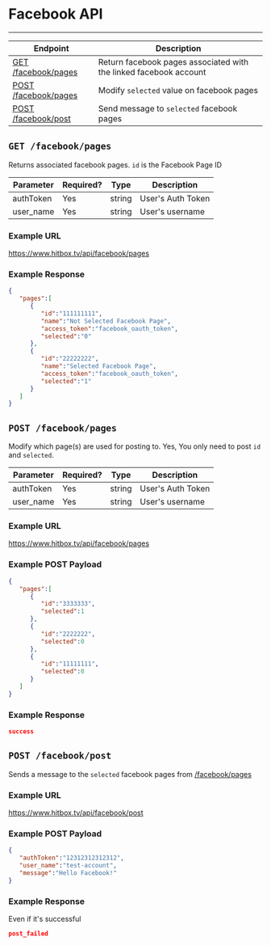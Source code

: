 # Facebook API
***

| Endpoint | Description |
| ---- | --------------- |
| [GET /facebook/pages](/facebook/index.md#get-facebookpages) | Return facebook pages associated with the linked facebook account |
| [POST /facebook/pages](/facebook/index.md#post-facebookpages) | Modify `selected` value on facebook pages |
| [POST /facebook/post](/facebook/index.md#post-facebookpost) | Send message to `selected` facebook pages |

## `GET /facebook/pages`

Returns associated facebook pages. `id` is the Facebook Page ID 

| Parameter | Required? | Type | Description |
| --- | --- | --- | --- |
| authToken | Yes | string | User's Auth Token |
| user_name | Yes | string | User's username |

### Example URL

https://www.hitbox.tv/api/facebook/pages

### Example Response 

```json
{
   "pages":[
      {
         "id":"111111111",
         "name":"Not Selected Facebook Page",
         "access_token":"facebook_oauth_token",
         "selected":"0"
      },
      {
         "id":"22222222",
         "name":"Selected Facebook Page",
         "access_token":"facebook_oauth_token",
         "selected":"1"
      }
   ]
}
```

## `POST /facebook/pages`

Modify which page(s) are used for posting to. Yes, You only need to post `id` and `selected`.

| Parameter | Required? | Type | Description |
| --- | --- | --- | --- |
| authToken | Yes | string | User's Auth Token |
| user_name | Yes | string | User's username |

### Example URL

https://www.hitbox.tv/api/facebook/pages

### Example POST Payload

```json
{
   "pages":[
      {
         "id":"3333333",
         "selected":1
      },
      {
         "id":"2222222",
         "selected":0
      },
      {
         "id":"11111111",
         "selected":0
      }
   ]
}
```

### Example Response

```json
success
```

## `POST /facebook/post`

Sends a message to the `selected` facebook pages from [/facebook/pages](/facebook/index.md#post-facebookpages)

### Example URL

https://www.hitbox.tv/api/facebook/post

### Example POST Payload

```json
{
   "authToken":"12312312312312",
   "user_name":"test-account",
   "message":"Hello Facebook!"
}
```

### Example Response

Even if it's successful
```json
post_failed
```
